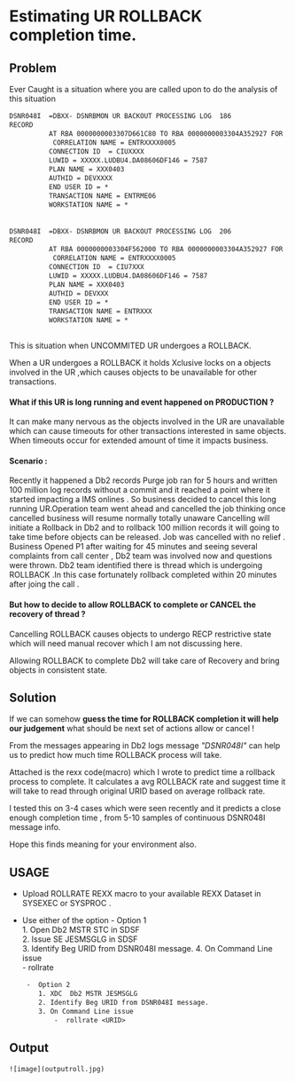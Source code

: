 # Estimating UR ROLLBACK completion time.

## Problem
Ever Caught is a situation where you are called upon to do the analysis of this situation

```
DSNR048I  =DBXX- DSNRBMON UR BACKOUT PROCESSING LOG  186             
RECORD                                                               
          AT RBA 0000000003307D661C80 TO RBA 0000000003304A352927 FOR
           CORRELATION NAME = ENTRXXXX0005                           
          CONNECTION ID  = CIUXXXX                                  
          LUWID = XXXXX.LUDBU4.DA08606DF146 = 7587                 
          PLAN NAME = XXX0403                                        
          AUTHID = DEVXXXX                                           
          END USER ID = *                                            
          TRANSACTION NAME = ENTRME06                                
          WORKSTATION NAME = *    


DSNR048I  =DBXX- DSNRBMON UR BACKOUT PROCESSING LOG  206              
RECORD                                                                
          AT RBA 0000000003304F562000 TO RBA 0000000003304A352927 FOR 
           CORRELATION NAME = ENTRXXXX0005                            
          CONNECTION ID  = CIU7XXX                                   
          LUWID = XXXXX.LUDBU4.DA08606DF146 = 7587                  
          PLAN NAME = XXX0403                                         
          AUTHID = DEVXXX                                            
          END USER ID = *                                             
          TRANSACTION NAME = ENTRXXX                                 
          WORKSTATION NAME = * 
       
 ```
 
This is situation when UNCOMMITED UR undergoes a ROLLBACK.

When a UR undergoes a ROLLBACK it holds Xclusive locks on a objects involved in the UR ,which causes objects to be unavailable for other transactions.

#### What if this UR is long running and event happened on PRODUCTION ? 

It can make many nervous as the objects involved in the UR are unavailable which can cause timeouts for other transactions interested in same objects. When timeouts occur for extended amount of time it impacts business.

#### **Scenario** : 
Recently it happened a Db2 records Purge job ran for 5 hours and written 100 million log records without a commit and it reached a point where it started impacting a IMS onlines . So business decided to cancel this long running UR.Operation team went ahead and cancelled the job thinking once cancelled business will resume normally totally unaware Cancelling will initiate a Rollback in Db2 and to rollback 100 million records it will going to take time before objects can be released.
Job was cancelled with no relief . Business Opened P1 after waiting for 45 minutes and seeing several complaints from call center , Db2 team was involved now and questions were thrown. Db2 team identified there is thread which is undergoing ROLLBACK .In this case fortunately rollback completed within 20 minutes after joing the call .

#### But how to decide to allow ROLLBACK to complete or CANCEL the recovery of thread ?

Cancelling ROLLBACK causes objects to undergo RECP restrictive state which will need manual recover which I am not discussing here.

Allowing ROLLBACK to complete Db2 will take care of Recovery and bring objects in consistent state.

## Solution

If we can somehow **guess the time for ROLLBACK completion it will help our judgement** what should be next set of actions allow or cancel !

From the messages appearing in Db2 logs message _"DSNR048I"_ can help us to predict how much time ROLLBACK process will take.

Attached is the rexx code(macro) which I wrote to predict time a rollback process to complete. It calculates a avg ROLLBACK rate and suggest time it will take to read through original URID based on average rollback rate.

I tested this on 3-4 cases which were seen recently and it predicts a close enough completion time , from 5-10 samples of continuous DSNR048I message info.

Hope this finds meaning for your environment also.


## USAGE

- Upload ROLLRATE REXX macro to your available REXX Dataset in SYSEXEC or SYSPROC .
- Use either of the option
       -  Option 1                          
          1. Open Db2 MSTR STC in SDSF      
          2. Issue SE JESMSGLG in SDSF              
          3. Identify Beg URID from DSNR048I message.
          4. On Command Line issue                   
	          -  rollrate <URID> 

          
       -  Option 2                          
          1. XDC  Db2 MSTR JESMSGLG      
          2. Identify Beg URID from DSNR048I message.
          3. On Command Line issue                   
	          -  rollrate <URID> 
          
## Output
   
	
	![image](outputroll.jpg)


